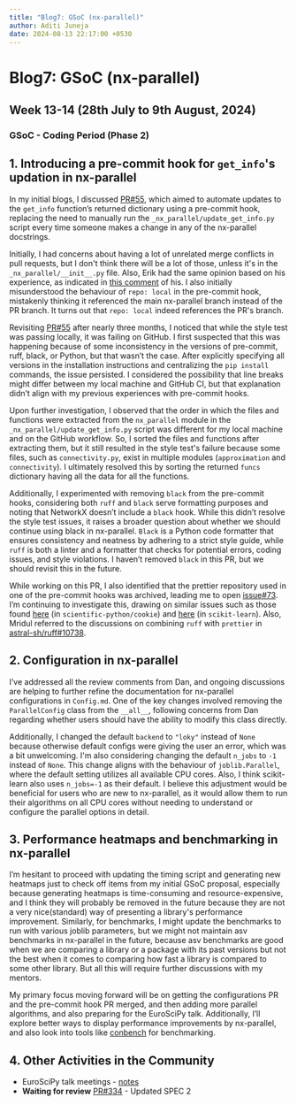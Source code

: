 ```yaml
---
title: "Blog7: GSoC (nx-parallel)"
author: Aditi Juneja
date: 2024-08-13 22:17:00 +0530
---
```


# Blog7: GSoC (nx-parallel)

## Week 13-14 (28th July to 9th August, 2024)

### GSoC - Coding Period (Phase 2)

## 1. Introducing a pre-commit hook for `get_info`'s updation in nx-parallel

In my initial blogs, I discussed [PR#55](https://github.com/networkx/nx-parallel/pull/55), which aimed to automate updates to the `get_info` function’s returned dictionary using a pre-commit hook, replacing the need to manually run the `_nx_parallel/update_get_info.py` script every time someone makes a change in any of the nx-parallel docstrings.

Initially, I had concerns about having a lot of unrelated merge conflicts in pull requests, but I don't think there will be a lot of those, unless it's in the `_nx_parallel/__init__.py` file. Also, Erik had the same opinion based on his experience, as indicated in [this comment](https://github.com/networkx/nx-parallel/issues/62#issuecomment-2102256774) of his. I also initially misunderstood the behaviour of `repo: local` in the pre-commit hook, mistakenly thinking it referenced the main nx-parallel branch instead of the PR branch. It turns out that `repo: local` indeed references the PR's branch.

Revisiting [PR#55](https://github.com/networkx/nx-parallel/pull/55) after nearly three months, I noticed that while the style test was passing locally, it was failing on GitHub. I first suspected that this was happening because of some inconsistency in the versions of pre-commit, ruff, black, or Python, but that wasn’t the case. After explicitly specifying all versions in the installation instructions and centralizing the `pip install` commands, the issue persisted. I considered the possibility that line breaks might differ between my local machine and GitHub CI, but that explanation didn’t align with my previous experiences with pre-commit hooks.

Upon further investigation, I observed that the order in which the files and functions were extracted from the `nx_parallel` module in the `_nx_parallel/update_get_info.py` script was different for my local machine and on the GitHub workflow. So, I sorted the files and functions after extracting them, but it still resulted in the style test's failure because some files, such as `connectivity.py`, exist in multiple modules (`approximation` and `connectivity`). I ultimately resolved this by sorting the returned `funcs` dictionary having all the data for all the functions.

Additionally, I experimented with removing `black` from the pre-commit hooks, considering both `ruff` and `black` serve formatting purposes and noting that NetworkX doesn’t include a `black` hook. While this didn’t resolve the style test issues, it raises a broader question about whether we should continue using black in nx-parallel. `Black` is a Python code formatter that ensures consistency and neatness by adhering to a strict style guide, while `ruff` is both a linter and a formatter that checks for potential errors, coding issues, and style violations. I haven’t removed `black` in this PR, but we should revisit this in the future.

While working on this PR, I also identified that the prettier repository used in one of the pre-commit hooks was archived, leading me to open [issue#73](https://github.com/networkx/nx-parallel/issues/73). I’m continuing to investigate this, drawing on similar issues such as those found [here](https://github.com/scientific-python/cookie/pull/467) (in `scientific-python/cookie`) and [here](https://github.com/scikit-learn/scikit-learn/issues/29621) (in `scikit-learn`). Also, Mridul referred to the discussions on combining `ruff` with `prettier` in [astral-sh/ruff#10738](https://github.com/astral-sh/ruff/issues/10738).

## 2. Configuration in nx-parallel

I’ve addressed all the review comments from Dan, and ongoing discussions are helping to further refine the documentation for nx-parallel configurations in `Config.md`. One of the key changes involved removing the `ParallelConfig` class from the `__all__`, following concerns from Dan regarding whether users should have the ability to modify this class directly.

Additionally, I changed the default `backend` to `"loky"` instead of `None` because otherwise default configs were giving the user an error, which was a bit unwelcoming. I'm also considering changing the default `n_jobs` to `-1` instead of `None`. This change aligns with the behaviour of `joblib.Parallel`, where the default setting utilizes all available CPU cores. Also, I think scikit-learn also uses `n_jobs=-1` as their default. I believe this adjustment would be beneficial for users who are new to nx-parallel, as it would allow them to run their algorithms on all CPU cores without needing to understand or configure the parallel options in detail.

## 3. Performance heatmaps and benchmarking in nx-parallel

I’m hesitant to proceed with updating the timing script and generating new heatmaps just to check off items from my initial GSoC proposal, especially because generating heatmaps is time-consuming and resource-expensive, and I think they will probably be removed in the future because they are not a very nice(standard) way of presenting a library's performance improvement. Similarly, for benchmarks, I might update the benchmarks to run with various joblib parameters, but we might not maintain asv benchmarks in nx-parallel in the future, because asv benchmarks are good when we are comparing a library or a package with its past versions but not the best when it comes to comparing how fast a library is compared to some other library. But all this will require further discussions with my mentors.

My primary focus moving forward will be on getting the configurations PR and the pre-commit hook PR merged, and then adding more parallel algorithms, and also preparing for the EuroSciPy talk. Additionally, I’ll explore better ways to display performance improvements by nx-parallel, and also look into tools like [conbench](https://conbench.github.io/conbench/) for benchmarking.

## 4. Other Activities in the Community

- EuroSciPy talk meetings - [notes](https://hackmd.io/@Schefflera-Arboricola/rylqrtQ90/edit)
- **Waiting for review** [PR#334](https://github.com/scientific-python/specs/pull/334) - Updated SPEC 2
